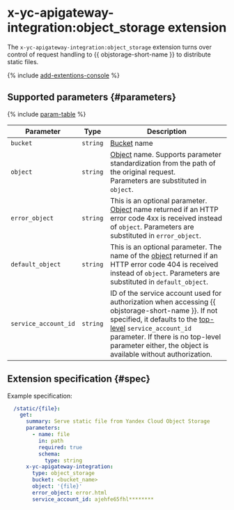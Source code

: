 # x-yc-apigateway-integration:object_storage extension

The `x-yc-apigateway-integration:object_storage` extension turns over control of request handling to {{ objstorage-short-name }} to distribute static files.

{% include [add-extentions-console](../../../_includes/api-gateway/add-extentions-console.md) %}

## Supported parameters {#parameters}

{% include [param-table](../../../_includes/api-gateway/parameters-table.md) %}

| Parameter | Type | Description |
----|----|----
| `bucket` | `string` | [Bucket](../../../storage/concepts/bucket.md) name |
| `object` | `string` | [Object](../../../storage/concepts/object.md) name. Supports parameter standardization from the path of the original request. <br>Parameters are substituted in `object`. |
| `error_object` | `string` | This is an optional parameter. [Object](../../../storage/concepts/object.md) name returned if an HTTP error code 4xx is received instead of `object`. Parameters are substituted in `error_object`. |
| `default_object` | `string` | This is an optional parameter. The name of the [object](../../../storage/concepts/object.md) returned if an HTTP error code 404 is received instead of `object`. Parameters are substituted in `default_object`. |
| `service_account_id` | `string` | ID of the service account used for authorization when accessing {{ objstorage-short-name }}. If not specified, it defaults to the [top-level](./index.md#top-level) `service_account_id` parameter. If there is no top-level parameter either, the object is available without authorization. |


## Extension specification {#spec}

Example specification:

```yaml
  /static/{file}:
    get:
      summary: Serve static file from Yandex Cloud Object Storage
      parameters:
        - name: file
          in: path
          required: true
          schema:
            type: string
      x-yc-apigateway-integration:
        type: object_storage
        bucket: <bucket_name>
        object: '{file}'
        error_object: error.html
        service_account_id: ajehfe65fhl********
```
